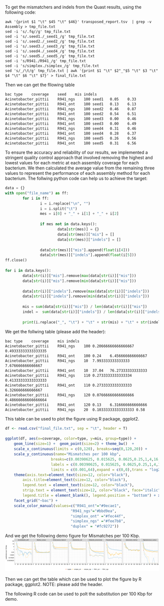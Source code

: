 To get the mismatchers and indels from the Quast results, using the following code:

```shell
awk '{print $1 "\t" $45 "\t" $46}' transposed_report.tsv  | grep -v Assembly > tmp_file.txt 
sed -i 's/.fq//g' tmp_file.txt
sed -i 's/.seed1./_seed1_/g' tmp_file.txt 
sed -i 's/.seed2./_seed2_/g' tmp_file.txt 
sed -i 's/.seed3./_seed3_/g' tmp_file.txt 
sed -i 's/.seed4./_seed4_/g' tmp_file.txt 
sed -i 's/.seed5./_seed5_/g' tmp_file.txt 
sed -i 's/R941./R941_/g' tmp_file.txt
sed -i 's/simplex./simplex_/g' tmp_file.txt
sed 's/_/\t/g' tmp_file.txt | awk '{print $1 "\t" $2"_"$5 "\t" $3 "\t" $4 "\t" $6 "\t" $7}' > final_file.txt
```

Then we can get the fllowing table

```shell
bac	type	coverage	seed	mis	indels
Acinetobacter_pittii	R941_ngs	100	seed1	0.05	0.33
Acinetobacter_pittii	R941_ont	100	seed1	0.13	6.13
Acinetobacter_pittii	R941_ngs	100	seed2	0.46	0.87
Acinetobacter_pittii	R941_ont	100	seed2	0.54	6.51
Acinetobacter_pittii	R941_ngs	100	seed3	0.00	0.46
Acinetobacter_pittii	R941_ont	100	seed3	0.00	6.49
Acinetobacter_pittii	R941_ngs	100	seed4	0.31	0.46
Acinetobacter_pittii	R941_ont	100	seed4	0.28	6.37
Acinetobacter_pittii	R941_ngs	100	seed5	0.26	0.56
Acinetobacter_pittii	R941_ont	100	seed5	0.31	6.56
```

To ensure the accuracy and reliability of our results, we implemented a stringent quality control approach that involved removing the highest and lowest values for each metric at each assembly coverage for each bacterium. We then calculated the average value from the remaining three values to represent the performance of each assembly method for each bacterium. The follwing python code can help us to achieve the target:

```python
data = {}
with open("file_name") as ff:
        for i in ff:
                i = i.replace("\n", "")
                i = i.split("\t")
                mes = i[0] + "_" + i[1] + "_" + i[2]

                if mes not in data.keys():
                        data[str(mes)] = {}
                        data[str(mes)]["mis"] = []
                        data[str(mes)]["indels"] = []
                        
                data[str(mes)]["mis"].append(float(i[4]))
                data[str(mes)]["indels"].append(float(i[5]))
ff.close()

for i in data.keys():
        data[str(i)]["mis"].remove(max(data[str(i)]["mis"]))
        data[str(i)]["mis"].remove(min(data[str(i)]["mis"]))

        data[str(i)]["indels"].remove(max(data[str(i)]["indels"]))
        data[str(i)]["indels"].remove(min(data[str(i)]["indels"]))

        mis = sum(data[str(i)]["mis"]) / len(data[str(i)]["mis"])
        indel =  sum(data[str(i)]["indels"]) / len(data[str(i)]["indels"])

        print(i.replace("_", "\t") + "\t" + str(mis) + "\t" + str(indel))
```

We get the follwing table (please add the header):

```shell
bac	type	coverage	mis	indels
Acinetobacter_pittii	R941_ngs	100	0.20666666666666667	0.49333333333333335
Acinetobacter_pittii	R941_ont	100	0.24	6.456666666666667
Acinetobacter_pittii	R941_ngs	10	7.993333333333333	7.676666666666667
Acinetobacter_pittii	R941_ont	10	37.04	76.27333333333333
Acinetobacter_pittii	R941_ngs	110	0.2733333333333334	0.41333333333333333
Acinetobacter_pittii	R941_ont	110	0.2733333333333333	6.326666666666667
Acinetobacter_pittii	R941_ngs	120	0.07666666666666666	0.48666666666666664
Acinetobacter_pittii	R941_ont	120	0.13	6.316666666666666
Acinetobacter_pittii	R941_ngs	20	0.10333333333333333	0.58
```

This table can be used to plot the figure using R package, ggplot2.

```R
df <- read.csv("final_file.txt", sep = "\t", header = T)

ggplot(df, aes(x=coverage, color=type, y=mis, group=type)) + 
	geom_line(size=1) +  geom_point(size=2) + theme_bw()  + 
	scale_x_continuous(limits = c(0,120), breaks=seq(0,120,20)) +
	scale_y_continuous(name="Mismatches per 100 kbp",
                     breaks=c(0.00390625, 0.015625, 0.0625,0.25,1,4,16,64), 
                     labels = c(0.00390625, 0.015625, 0.0625,0.25,1,4,16,64),
                     limits = c(0.001,64),expand = c(0,0),trans = "log2") +
	theme(axis.text=element_text(size=12, color="black"),
        axis.title=element_text(size=12, color="black"),
        legend.text = element_text(size=12, color="black"),
        strip.text = element_text(size=12, color="black", face="italic"),
        legend.title = element_blank(), legend.position = "bottom") + xlab("") + 
	facet_grid("~bac") + 
	scale_color_manual(values=c("R941_ont"="#9ecae1",
                              "R941_ngs"="#bbd9ea",
                              "simplex_ont" ="#fec44f", 
                              "simplex_ngs" ="#fee7b8",
                              "duplex" = "#fc9272"))
```

And we get the following demo figure for Mismatches per 100 Kbp.
![alt text](demo/substitution.png)


Then we can get the table which can be used to plot the figure by R package, ggplot2. NOTE: please add the header.

The following R code can be used to polt the substitution per 100 Kbp for demo.


